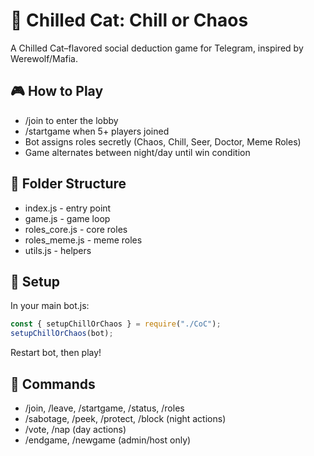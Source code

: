 # 🐾 Chilled Cat: Chill or Chaos
A Chilled Cat–flavored social deduction game for Telegram, inspired by Werewolf/Mafia.

## 🎮 How to Play
- /join to enter the lobby
- /startgame when 5+ players joined
- Bot assigns roles secretly (Chaos, Chill, Seer, Doctor, Meme Roles)
- Game alternates between night/day until win condition

## 📂 Folder Structure
- index.js - entry point
- game.js - game loop
- roles_core.js - core roles
- roles_meme.js - meme roles
- utils.js - helpers

## 🚀 Setup
In your main bot.js:
```js
const { setupChillOrChaos } = require("./CoC");
setupChillOrChaos(bot);
```
Restart bot, then play!

## 🐾 Commands
- /join, /leave, /startgame, /status, /roles
- /sabotage, /peek, /protect, /block (night actions)
- /vote, /nap (day actions)
- /endgame, /newgame (admin/host only)
